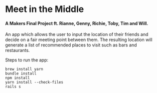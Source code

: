 # Meet in the Middle

#### A Makers Final Project ft. Rianne, Genny, Richie, Toby, Tim and Will. 

An app which allows the user to input the location of their friends and decide on a fair meeting point between them. The resulting location will generate a list of recommended places to visit such as bars and restaurants. 

Steps to run the app:

`brew install yarn`  
`bundle install`  
`npm install`  
`yarn install --check-files`  
`rails s`  
